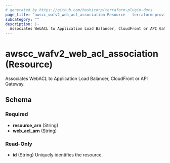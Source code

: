 ```yaml
---
# generated by https://github.com/hashicorp/terraform-plugin-docs
page_title: "awscc_wafv2_web_acl_association Resource - terraform-provider-awscc"
subcategory: ""
description: |-
  Associates WebACL to Application Load Balancer, CloudFront or API Gateway.
---
```


# awscc_wafv2_web_acl_association (Resource)

Associates WebACL to Application Load Balancer, CloudFront or API Gateway.



<!-- schema generated by tfplugindocs -->
## Schema

### Required

- **resource_arn** (String)
- **web_acl_arn** (String)

### Read-Only

- **id** (String) Uniquely identifies the resource.


